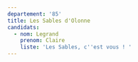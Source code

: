 ```yaml
---
departement: '85'
title: Les Sables d'Olonne
candidats:
  - nom: Legrand
    prenom: Claire
    liste: 'Les Sables, c''est vous ! '
---
```


